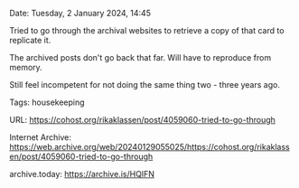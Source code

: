 Date: Tuesday, 2 January 2024, 14:45

Tried to go through the archival websites to retrieve a copy of that card to replicate it.

The archived posts don't go back that far. Will have to reproduce from memory.

Still feel incompetent for not doing the same thing two - three years ago.

Tags: housekeeping

URL: https://cohost.org/rikaklassen/post/4059060-tried-to-go-through

Internet Archive: https://web.archive.org/web/20240129055025/https://cohost.org/rikaklassen/post/4059060-tried-to-go-through

archive.today: https://archive.is/HQIFN
<!--
If you apperciate the blog post, please consider contributing to the COVID fund: https://www.paypal.me/bglamours.
-->
